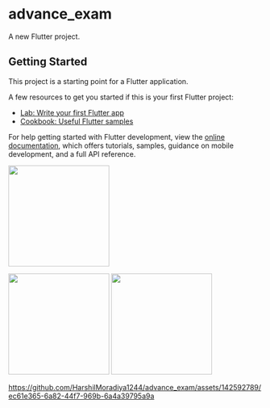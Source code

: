 # advance_exam

A new Flutter project.

## Getting Started

This project is a starting point for a Flutter application.

A few resources to get you started if this is your first Flutter project:

- [Lab: Write your first Flutter app](https://docs.flutter.dev/get-started/codelab)
- [Cookbook: Useful Flutter samples](https://docs.flutter.dev/cookbook)

For help getting started with Flutter development, view the
[online documentation](https://docs.flutter.dev/), which offers tutorials,
samples, guidance on mobile development, and a full API reference.


<a href="https://drive.google.com/drive/folders/1HvZavtFRMe2P06skpR3P73kM736defex"> <img src="https://github.com/HarshilMoradiya1244/weather_project/assets/142592789/f41e8f8f-04d7-44cd-8ab1-d9adb15028f5" height ="200" width="200"></a>

<p>
  <img src="https://github.com/HarshilMoradiya1244/advance_exam/assets/142592789/037a37f0-9975-4313-b760-933b760deb4f",height="1000"width="200">
  <img src="https://github.com/HarshilMoradiya1244/advance_exam/assets/142592789/42c7eae0-dbce-4285-a73a-27a54f8a32af",height="1000"width="200">
</p>



https://github.com/HarshilMoradiya1244/advance_exam/assets/142592789/ec61e365-6a82-44f7-969b-6a4a39795a9a

